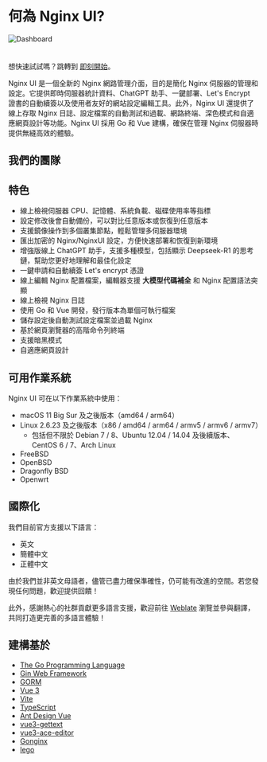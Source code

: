 <script setup>
import { VPTeamMembers } from 'vitepress/theme';

const blogIcon = '<svg xmlns="http://www.w3.org/2000/svg" viewBox="0 0 24 24" xml:space="preserve"><title>Blog</title><path d="M5 23c-2.2 0-4-1.8-4-4v-8h2v4.5c.6-.3 1.3-.5 2-.5 2.2 0 4 1.8 4 4s-1.8 4-4 4zm0-6c-1.1 0-2 .9-2 2s.9 2 2 2 2-.9 2-2-.9-2-2-2zm19 2h-2C22 9.6 14.4 2 5 2V0c10.5 0 19 8.5 19 19zm-5 0h-2c0-6.6-5.4-12-12-12V5c7.7 0 14 6.3 14 14zm-5 0h-2c0-3.9-3.1-7-7-7v-2c5 0 9 4 9 9z"/></svg>';

const members = [
  {
    avatar: 'https://www.github.com/0xJacky.png',
    name: '0xJacky',
    title: '創始人',
    links: [
      { icon: 'github', link: 'https://github.com/0xJacky' },
      { icon: { svg: blogIcon }, link: 'https://jackyu.cn' }
    ]
  },
{
    avatar: 'https://www.github.com/Hintay.png',
    name: 'Hintay',
    title: '開發者',
    links: [
      { icon: 'github', link: 'https://github.com/Hintay' },
      { icon: { svg: blogIcon }, link: 'https://blog.kugeek.com' }
    ]
  },
{
    avatar: 'https://www.github.com/akinoccc.png',
    name: 'Akino',
    title: '開發者',
    links: [
      { icon: 'github', link: 'https://github.com/akinoccc' }
    ]
  },
]
</script>

# 何為 Nginx UI?

![Dashboard](/assets/dashboard_zh_CN.png)

<div class="tip custom-block" style="padding-top: 8px">

想快速試試嗎？跳轉到 [即刻開始](./getting-started)。

</div>

Nginx UI 是一個全新的 Nginx 網路管理介面，目的是簡化 Nginx 伺服器的管理和設定。它提供即時伺服器統計資料、ChatGPT
助手、一鍵部署、Let's Encrypt 證書的自動續簽以及使用者友好的網站設定編輯工具。此外，Nginx UI 還提供了線上存取 Nginx
日誌、設定檔案的自動測試和過載、網路終端、深色模式和自適應網頁設計等功能。Nginx UI 採用 Go 和 Vue 建構，確保在管理 Nginx
伺服器時提供無縫高效的體驗。

## 我們的團隊

<VPTeamMembers size="small" :members="members" />

## 特色

- 線上檢視伺服器 CPU、記憶體、系統負載、磁碟使用率等指標
- 設定修改後會自動備份，可以對比任意版本或恢復到任意版本
- 支援鏡像操作到多個叢集節點，輕鬆管理多伺服器環境
- 匯出加密的 Nginx/NginxUI 設定，方便快速部署和恢復到新環境
- 增強版線上 ChatGPT 助手，支援多種模型，包括顯示 Deepseek-R1 的思考鏈，幫助您更好地理解和最佳化設定
- 一鍵申請和自動續簽 Let's encrypt 憑證
- 線上編輯 Nginx 配置檔案，編輯器支援 **大模型代碼補全** 和 Nginx 配置語法突顯
- 線上檢視 Nginx 日誌
- 使用 Go 和 Vue 開發，發行版本為單個可執行檔案
- 儲存設定後自動測試設定檔案並過載 Nginx
- 基於網頁瀏覽器的高階命令列終端
- 支援暗黑模式
- 自適應網頁設計

## 可用作業系統

Nginx UI 可在以下作業系統中使用：

- macOS 11 Big Sur 及之後版本（amd64 / arm64）
- Linux 2.6.23 及之後版本（x86 / amd64 / arm64 / armv5 / armv6 / armv7）
    - 包括但不限於 Debian 7 / 8、Ubuntu 12.04 / 14.04 及後續版本、CentOS 6 / 7、Arch Linux
- FreeBSD
- OpenBSD
- Dragonfly BSD
- Openwrt

## 國際化

我們目前官方支援以下語言：

- 英文
- 簡體中文
- 正體中文

由於我們並非英文母語者，儘管已盡力確保準確性，仍可能有改進的空間。若您發現任何問題，歡迎提供回饋！

此外，感謝熱心的社群貢獻更多語言支援，歡迎前往 [Weblate](https://weblate.nginxui.com) 瀏覽並參與翻譯，共同打造更完善的多語言體驗！

## 建構基於

- [The Go Programming Language](https://go.dev)
- [Gin Web Framework](https://gin-gonic.com)
- [GORM](http://gorm.io)
- [Vue 3](https://v3.vuejs.org)
- [Vite](https://vitejs.dev)
- [TypeScript](https://www.typescriptlang.org/)
- [Ant Design Vue](https://antdv.com)
- [vue3-gettext](https://github.com/jshmrtn/vue3-gettext)
- [vue3-ace-editor](https://github.com/CarterLi/vue3-ace-editor)
- [Gonginx](https://github.com/tufanbarisyildirim/gonginx)
- [lego](https://github.com/go-acme/lego)
